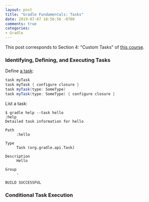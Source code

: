 ```yaml
---
layout: post
title: "Gradle Fundamentals: Tasks"
date: 2019-07-07 18:56:56 -0700
comments: true
categories: 
- Gradle
---
```


This post corresponds to Section 4: "Custom Tasks" of [this course](https://learning.oreilly.com/videos/gradle-fundamentals/9781491937266/9781491937266-video224139).

<!--more-->

### Identifying, Defining, and Executing Tasks

Define [a task](https://docs.gradle.org/3.5/dsl/org.gradle.api.Task.html):

``` groovy Define a task
task myTask
task myTask { configure closure }
task myTask(type: SomeType)
task myTask(type: SomeType) { configure closure }
```

List a task:

``` plain List a custom task
$ gradle help --task hello
:help
Detailed task information for hello

Path
     :hello

Type
     Task (org.gradle.api.Task)

Description
     Hello

Group
     -

BUILD SUCCESSFUL
```

### Conditional Task Execution

